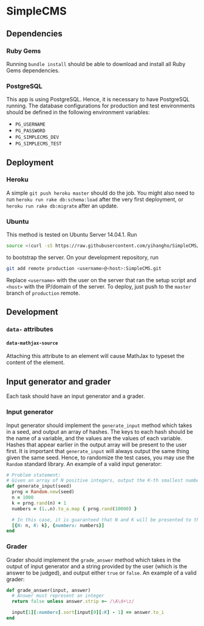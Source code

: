 # SimpleCMS
## Dependencies
### Ruby Gems
Running `bundle install` should be able to download and install all Ruby Gems dependencies.

### PostgreSQL
This app is using PostgreSQL. Hence, it is necessary to have PostgreSQL running. The database configurations for production and test environments should be defined in the following environment variables:

- `PG_USERNAME`
- `PG_PASSWORD`
- `PG_SIMPLECMS_DEV`
- `PG_SIMPLECMS_TEST`

## Deployment
### Heroku
A simple `git push heroku master` should do the job. You might also need to run `heroku run rake db:schema:load` after the very first deployment, or `heroku run rake db:migrate` after an update.

### Ubuntu
This method is tested on Ubuntu Server 14.04.1. Run

```bash
source <(curl -sS https://raw.githubusercontent.com/yihangho/SimpleCMS/master/script/server_bootstrap.sh)
```

to bootstrap the server. On your development repository, run

```bash
git add remote production <username>@<host>:SimpleCMS.git
```

Replace `<username>` with the user on the server that ran the setup script and `<host>` with the IP/domain of the server. To deploy, just push to the `master` branch of `production` remote.

## Development
### `data-` attributes
#### `data-mathjax-source`
Attaching this attribute to an element will cause MathJax to typeset the content of the element.

## Input generator and grader
Each task should have an input generator and a grader.
### Input generator
Input generator should implement the `generate_input` method which takes in a seed, and output an array of hashes. The keys to each hash should be the name of a variable, and the values are the values of each variable. Hashes that appear earlier in the output array will be present to the user first. It is important that `generate_input` will always output the same thing given the same seed. Hence, to randomize the test cases, you may use the `Random` standard library. An example of a valid input generator:

```ruby
# Problem statement:
# Given an array of N positive integers, output the K-th smallest number in that array.
def generate_input(seed)
  prng = Random.new(seed)
  n = 1000
  k = prng.rand(n) + 1
  numbers = (1..n).to_a.map { prng.rand(10000) }

  # In this case, it is guaranteed that N and K will be presented to the user first follow by numbers
  [{N: n, K: k}, {numbers: numbers}]
end
```

### Grader
Grader should implement the `grade_answer` method which takes in the output of input generator and a string provided by the user (which is the answer to be judged), and output either `true` or `false`. An example of a valid grader:

```ruby
def grade_answer(input, answer)
  # Answer must represent an integer
  return false unless answer.strip =~ /\A\d+\z/

  input[1][:numbers].sort[input[0][:K] - 1] == answer.to_i
end
```

